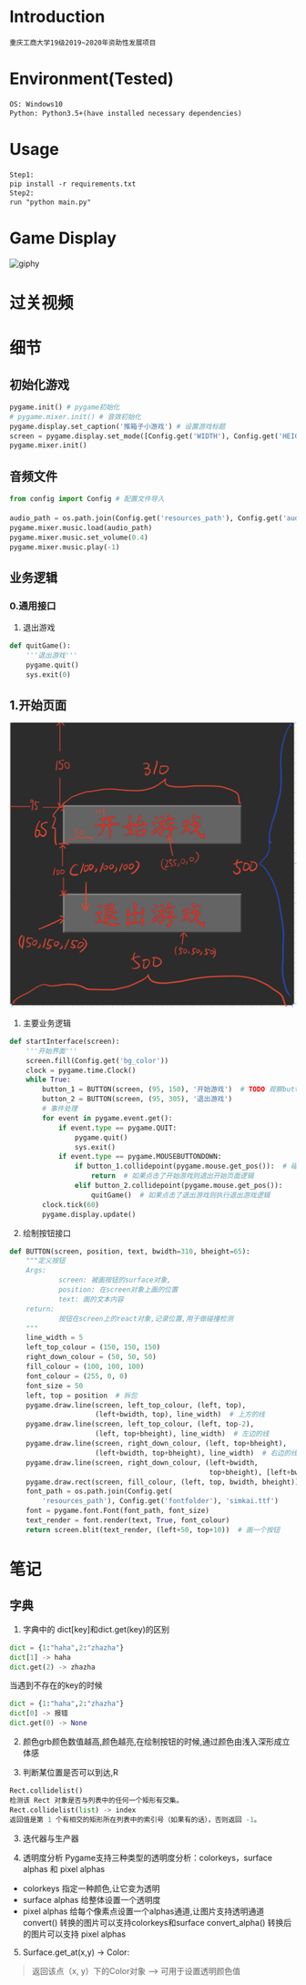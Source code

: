 # Introduction
```
重庆工商大学19级2019~2020年资助性发展项目
```

# Environment(Tested)
```
OS: Windows10
Python: Python3.5+(have installed necessary dependencies)
```

# Usage
```
Step1:
pip install -r requirements.txt
Step2:
run "python main.py"
```

# Game Display
![giphy](effect/running.gif)

# 过关视频



# 细节

## 初始化游戏
```python
pygame.init() # pygame初始化
# pygame.mixer.init() # 音效初始化
pygame.display.set_caption('推箱子小游戏') # 设置游戏标题
screen = pygame.display.set_mode([Config.get('WIDTH'), Config.get('HEIGHT')]) #设置游戏大小
pygame.mixer.init()
```

## 音频文件
``` Python
from config import Config # 配置文件导入

audio_path = os.path.join(Config.get('resources_path'), Config.get('audiofolder'), 'EineLiebe.mp3') # 路径拼接
pygame.mixer.music.load(audio_path)
pygame.mixer.music.set_volume(0.4)
pygame.mixer.music.play(-1)
```

## 业务逻辑
### 0.通用接口
1. 退出游戏
``` Python
def quitGame():
    '''退出游戏'''
    pygame.quit()
    sys.exit(0)
```

## 1.开始页面
![img](./img/开始页面.png)
1. 主要业务逻辑
``` Python
def startInterface(screen):
    '''开始界面'''
    screen.fill(Config.get('bg_color'))
    clock = pygame.time.Clock()
    while True:
        button_1 = BUTTON(screen, (95, 150), '开始游戏')  # TODO 观察button的实现
        button_2 = BUTTON(screen, (95, 305), '退出游戏')
        # 事件处理
        for event in pygame.event.get():
            if event.type == pygame.QUIT:
                pygame.quit()
                sys.exit()
            if event.type == pygame.MOUSEBUTTONDOWN:
                if button_1.collidepoint(pygame.mouse.get_pos()):  # 碰撞检测
                    return  # 如果点击了开始游戏则退出开始页面逻辑
                elif button_2.collidepoint(pygame.mouse.get_pos()):
                    quitGame()  # 如果点击了退出游戏则执行退出游戏逻辑
        clock.tick(60)
        pygame.display.update()
```
2. 绘制按钮接口
``` Python
def BUTTON(screen, position, text, bwidth=310, bheight=65):
    """定义按钮
    Args:
            screen: 被画按钮的surface对象,
            position: 在screen对象上画的位置
            text: 画的文本内容
    return:
            按钮在screen上的react对象,记录位置,用于做碰撞检测
    """
    line_width = 5
    left_top_colour = (150, 150, 150)
    right_down_colour = (50, 50, 50)
    fill_colour = (100, 100, 100)
    font_colour = (255, 0, 0)
    font_size = 50
    left, top = position  # 拆包
    pygame.draw.line(screen, left_top_colour, (left, top),
                     (left+bwidth, top), line_width)  # 上方的线
    pygame.draw.line(screen, left_top_colour, (left, top-2),
                     (left, top+bheight), line_width)  # 左边的线
    pygame.draw.line(screen, right_down_colour, (left, top+bheight),
                     (left+bwidth, top+bheight), line_width)  # 右边的线
    pygame.draw.line(screen, right_down_colour, (left+bwidth,
                                                 top+bheight), [left+bwidth, top], line_width)  # 下班的线
    pygame.draw.rect(screen, fill_colour, (left, top, bwidth, bheight))
    font_path = os.path.join(Config.get(
        'resources_path'), Config.get('fontfolder'), 'simkai.ttf')
    font = pygame.font.Font(font_path, font_size)
    text_render = font.render(text, True, font_colour)
    return screen.blit(text_render, (left+50, top+10))  # 画一个按钮

```



# 笔记
## 字典
1. 字典中的 dict[key]和dict.get(key)的区别
```python
dict = {1:"haha",2:"zhazha"}
dict[1] -> haha
dict.get(2) -> zhazha
```
当遇到不存在的key的时候
``` Python
dict = {1:"haha",2:"zhazha"}
dict[0] -> 报错
dict.get(0) -> None
```
2. 颜色grb颜色数值越高,颜色越亮,在绘制按钮的时候,通过颜色由浅入深形成立体感

3. 判断某位置是否可以到达,R
``` Python
Rect.collidelist()
检测该 Rect 对象是否与列表中的任何一个矩形有交集。
Rect.collidelist(list) -> index
返回值是第 1 个有相交的矩形所在列表中的索引号（如果有的话），否则返回 -1。
```
 

3. 迭代器与生产器


4. 透明度分析
Pygame支持三种类型的透明度分析：colorkeys，surface alphas 和 pixel alphas
- colorkeys 指定一种颜色,让它变为透明
- surface alphas 给整体设置一个透明度
- pixel alphas 给每个像素点设置一个alphas通道,让图片支持透明通道
convert() 转换的图片可以支持colorkeys和surface
convert_alpha() 转换后的图片可以支持 pixel alphas

5. Surface.get_at(x,y) -> Color:
> 返回该点（x, y）下的Color对象 --> 可用于设置透明颜色值

